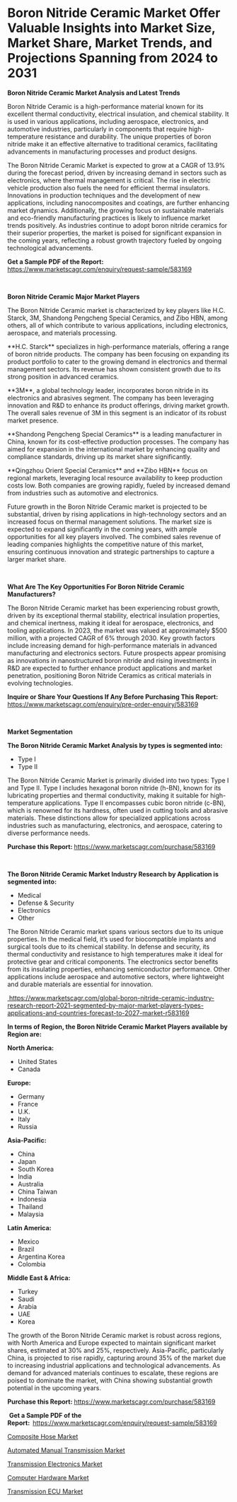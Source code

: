 <p><h1>Boron Nitride Ceramic Market Offer Valuable Insights into Market Size, Market Share, Market Trends, and Projections Spanning from 2024 to 2031</h1></p><p><strong>Boron Nitride Ceramic Market Analysis and Latest Trends</strong></p>
<p><p>Boron Nitride Ceramic is a high-performance material known for its excellent thermal conductivity, electrical insulation, and chemical stability. It is used in various applications, including aerospace, electronics, and automotive industries, particularly in components that require high-temperature resistance and durability. The unique properties of boron nitride make it an effective alternative to traditional ceramics, facilitating advancements in manufacturing processes and product designs.</p><p>The Boron Nitride Ceramic Market is expected to grow at a CAGR of 13.9% during the forecast period, driven by increasing demand in sectors such as electronics, where thermal management is critical. The rise in electric vehicle production also fuels the need for efficient thermal insulators. Innovations in production techniques and the development of new applications, including nanocomposites and coatings, are further enhancing market dynamics. Additionally, the growing focus on sustainable materials and eco-friendly manufacturing practices is likely to influence market trends positively. As industries continue to adopt boron nitride ceramics for their superior properties, the market is poised for significant expansion in the coming years, reflecting a robust growth trajectory fueled by ongoing technological advancements.</p></p>
<p><strong>Get a Sample PDF of the Report:&nbsp;</strong> <a href="https://www.marketscagr.com/enquiry/request-sample/583169?utm_campaign=1265&utm_medium=2&utm_source=Github&utm_content=ia&utm_term=03102024&utm_id=boron-nitride-ceramic">https://www.marketscagr.com/enquiry/request-sample/583169</a></p>
<p>&nbsp;</p>
<p><strong>Boron Nitride Ceramic Major Market Players</strong></p>
<p><p>The Boron Nitride Ceramic market is characterized by key players like H.C. Starck, 3M, Shandong Pengcheng Special Ceramics, and Zibo HBN, among others, all of which contribute to various applications, including electronics, aerospace, and materials processing.</p><p>**H.C. Starck** specializes in high-performance materials, offering a range of boron nitride products. The company has been focusing on expanding its product portfolio to cater to the growing demand in electronics and thermal management sectors. Its revenue has shown consistent growth due to its strong position in advanced ceramics.</p><p>**3M**, a global technology leader, incorporates boron nitride in its electronics and abrasives segment. The company has been leveraging innovation and R&D to enhance its product offerings, driving market growth. The overall sales revenue of 3M in this segment is an indicator of its robust market presence.</p><p>**Shandong Pengcheng Special Ceramics** is a leading manufacturer in China, known for its cost-effective production processes. The company has aimed for expansion in the international market by enhancing quality and compliance standards, driving up its market share significantly.</p><p>**Qingzhou Orient Special Ceramics** and **Zibo HBN** focus on regional markets, leveraging local resource availability to keep production costs low. Both companies are growing rapidly, fueled by increased demand from industries such as automotive and electronics.</p><p>Future growth in the Boron Nitride Ceramic market is projected to be substantial, driven by rising applications in high-technology sectors and an increased focus on thermal management solutions. The market size is expected to expand significantly in the coming years, with ample opportunities for all key players involved. The combined sales revenue of leading companies highlights the competitive nature of this market, ensuring continuous innovation and strategic partnerships to capture a larger market share.</p></p>
<p>&nbsp;</p>
<p><strong>What Are The Key Opportunities For Boron Nitride Ceramic Manufacturers?</strong></p>
<p><p>The Boron Nitride Ceramic market has been experiencing robust growth, driven by its exceptional thermal stability, electrical insulation properties, and chemical inertness, making it ideal for aerospace, electronics, and tooling applications. In 2023, the market was valued at approximately $500 million, with a projected CAGR of 6% through 2030. Key growth factors include increasing demand for high-performance materials in advanced manufacturing and electronics sectors. Future prospects appear promising as innovations in nanostructured boron nitride and rising investments in R&D are expected to further enhance product applications and market penetration, positioning Boron Nitride Ceramics as critical materials in evolving technologies.</p></p>
<p><strong>Inquire or Share Your Questions If Any Before Purchasing This Report:</strong> <a href="https://www.marketscagr.com/enquiry/pre-order-enquiry/583169?utm_campaign=1265&utm_medium=2&utm_source=Github&utm_content=ia&utm_term=03102024&utm_id=boron-nitride-ceramic">https://www.marketscagr.com/enquiry/pre-order-enquiry/583169</a></p>
<p>&nbsp;</p>
<p><strong>Market Segmentation</strong></p>
<p><strong>The Boron Nitride Ceramic Market Analysis by types is segmented into:</strong></p>
<p><ul><li>Type I</li><li>Type II</li></ul></p>
<p><p>The Boron Nitride Ceramic Market is primarily divided into two types: Type I and Type II. Type I includes hexagonal boron nitride (h-BN), known for its lubricating properties and thermal conductivity, making it suitable for high-temperature applications. Type II encompasses cubic boron nitride (c-BN), which is renowned for its hardness, often used in cutting tools and abrasive materials. These distinctions allow for specialized applications across industries such as manufacturing, electronics, and aerospace, catering to diverse performance needs.</p></p>
<p><strong>Purchase this Report:&nbsp;</strong><a href="https://www.marketscagr.com/purchase/583169?utm_campaign=1265&utm_medium=2&utm_source=Github&utm_content=ia&utm_term=03102024&utm_id=boron-nitride-ceramic">https://www.marketscagr.com/purchase/583169</a></p>
<p>&nbsp;</p>
<p><strong>The Boron Nitride Ceramic Market Industry Research by Application is segmented into:</strong></p>
<p><ul><li>Medical</li><li>Defense & Security</li><li>Electronics</li><li>Other</li></ul></p>
<p><p>The Boron Nitride Ceramic market spans various sectors due to its unique properties. In the medical field, it’s used for biocompatible implants and surgical tools due to its chemical stability. In defense and security, its thermal conductivity and resistance to high temperatures make it ideal for protective gear and critical components. The electronics sector benefits from its insulating properties, enhancing semiconductor performance. Other applications include aerospace and automotive sectors, where lightweight and durable materials are essential for innovation.</p></p>
<p><a href="https://www.marketscagr.com/global-boron-nitride-ceramic-industry-research-report-2021-segmented-by-major-market-players-types-applications-and-countries-forecast-to-2027-market-r583169?utm_campaign=1265&utm_medium=2&utm_source=Github&utm_content=ia&utm_term=03102024&utm_id=boron-nitride-ceramic">&nbsp;https://www.marketscagr.com/global-boron-nitride-ceramic-industry-research-report-2021-segmented-by-major-market-players-types-applications-and-countries-forecast-to-2027-market-r583169</a></p>
<p><strong>In terms of Region, the Boron Nitride Ceramic Market Players available by Region are:</strong></p>
<p>
    <p> <strong> North America: </strong>
        <ul>
            <li>United States</li>
            <li>Canada</li>
        </ul>
        </p> 
    <p> <strong> Europe: </strong>
        <ul>
            <li>Germany</li>
            <li>France</li>
            <li>U.K.</li>
            <li>Italy</li>
            <li>Russia</li>
        </ul>
        </p> 
    <p> <strong> Asia-Pacific: </strong>
        <ul>
            <li>China</li>
            <li>Japan</li>
            <li>South Korea</li>
            <li>India</li>
            <li>Australia</li>
            <li>China Taiwan</li>
            <li>Indonesia</li>
            <li>Thailand</li>
            <li>Malaysia</li>
        </ul>
        </p> 
    <p> <strong> Latin America: </strong>
        <ul>
            <li>Mexico</li>
            <li>Brazil</li>
            <li>Argentina Korea</li>
            <li>Colombia</li>
        </ul>
        </p> 
    <p> <strong> Middle East & Africa: </strong>
        <ul>
            <li>Turkey</li>
            <li>Saudi</li>
            <li>Arabia</li>
            <li>UAE</li>
            <li>Korea</li>
        </ul>
    </p>
    </p>
<p><p>The growth of the Boron Nitride Ceramic market is robust across regions, with North America and Europe expected to maintain significant market shares, estimated at 30% and 25%, respectively. Asia-Pacific, particularly China, is projected to rise rapidly, capturing around 35% of the market due to increasing industrial applications and technological advancements. As demand for advanced materials continues to escalate, these regions are poised to dominate the market, with China showing substantial growth potential in the upcoming years.</p></p>
<p><strong>Purchase this Report: </strong><a href="https://www.marketscagr.com/purchase/583169?utm_campaign=1265&utm_medium=2&utm_source=Github&utm_content=ia&utm_term=03102024&utm_id=boron-nitride-ceramic">https://www.marketscagr.com/purchase/583169</a></p>
<p>&nbsp;<strong>Get a Sample PDF of the Report:&nbsp;&nbsp;</strong><a href="https://www.marketscagr.com/enquiry/request-sample/583169?utm_campaign=1265&utm_medium=2&utm_source=Github&utm_content=ia&utm_term=03102024&utm_id=boron-nitride-ceramic">https://www.marketscagr.com/enquiry/request-sample/583169</a></p>
<p><strong></strong></p>
<p><p><a href="https://issuu.com/reportprime-2/docs/composite-hose-market-size-2030.ppt_059752e8a30bf6?utm_campaign=1265&utm_medium=2&utm_source=Github&utm_content=ia&utm_term=03102024&utm_id=boron-nitride-ceramic">Composite Hose Market</a></p><p><a href="https://www.linkedin.com/pulse/strategic-roadmap-global-automated-manual-transmission-market-5y5ff?utm_campaign=1265&utm_medium=2&utm_source=Github&utm_content=ia&utm_term=03102024&utm_id=boron-nitride-ceramic">Automated Manual Transmission Market</a></p><p><a href="https://www.linkedin.com/pulse/navigating-transmission-electronics-market-expert-analysis-zg7qf?trackingId=Wn365rmVSJmgcOoE9y%2FVHQ%3D%3D&utm_campaign=1265&utm_medium=2&utm_source=Github&utm_content=ia&utm_term=03102024&utm_id=boron-nitride-ceramic">Transmission Electronics Market</a></p><p><a href="https://issuu.com/reportprime-2/docs/computer-hardware-market-size-2030._62c2a85b93d053?utm_campaign=1265&utm_medium=2&utm_source=Github&utm_content=ia&utm_term=03102024&utm_id=boron-nitride-ceramic">Computer Hardware Market</a></p><p><a href="https://www.linkedin.com/pulse/emerging-opportunities-challenges-global-transmission-ecu-kq17f?trackingId=nVYiF3PkS%2BC%2F0eTdQQsVvQ%3D%3D&utm_campaign=1265&utm_medium=2&utm_source=Github&utm_content=ia&utm_term=03102024&utm_id=boron-nitride-ceramic">Transmission ECU Market</a></p></p>